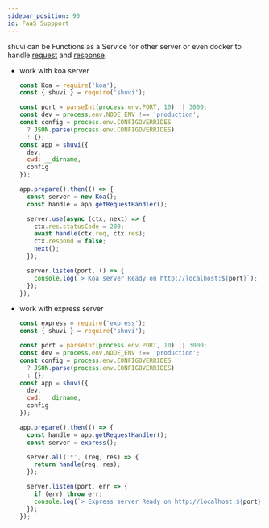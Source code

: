 ```yaml
---
sidebar_position: 90
id: FaaS Suppport
---
```


shuvi can be Functions as a Service for other server or even docker to handle [request](https://nodejs.org/api/http.html#class-httpclientrequest) and [response](https://nodejs.org/api/http.html#class-httpserverresponse).

- work with koa server

    ```javascript
    const Koa = require('koa');
    const { shuvi } = require('shuvi');
    
    const port = parseInt(process.env.PORT, 10) || 3000;
    const dev = process.env.NODE_ENV !== 'production';
    const config = process.env.CONFIGOVERRIDES
      ? JSON.parse(process.env.CONFIGOVERRIDES)
      : {};
    const app = shuvi({
      dev,
      cwd: __dirname,
      config
    });
    
    app.prepare().then(() => {
      const server = new Koa();
      const handle = app.getRequestHandler();
    
      server.use(async (ctx, next) => {
        ctx.res.statusCode = 200;
        await handle(ctx.req, ctx.res);
        ctx.respond = false;
        next();
      });
    
      server.listen(port, () => {
        console.log(`> Koa server Ready on http://localhost:${port}`);
      });
    });
    ```

- work with express server

    ```javascript
    const express = require('express');
    const { shuvi } = require('shuvi');
    
    const port = parseInt(process.env.PORT, 10) || 3000;
    const dev = process.env.NODE_ENV !== 'production';
    const config = process.env.CONFIGOVERRIDES
      ? JSON.parse(process.env.CONFIGOVERRIDES)
      : {};
    const app = shuvi({
      dev,
      cwd: __dirname,
      config
    });
    
    app.prepare().then(() => {
      const handle = app.getRequestHandler();
      const server = express();
    
      server.all('*', (req, res) => {
        return handle(req, res);
      });
    
      server.listen(port, err => {
        if (err) throw err;
        console.log(`> Express server Ready on http://localhost:${port}`);
      });
    });
    ```
